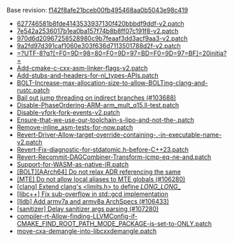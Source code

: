 Base revision: [f142f8afe21bceb00fb495468aa0b5043e98c419](https://github.com/llvm/llvm-project/commits/f142f8afe21bceb00fb495468aa0b5043e98c419)

- [627746581b8fde4143533937130f420bbbdf9ddf-v2.patch](https://android.googlesource.com/toolchain/llvm_android/+/b122e06d439333fe9b370b87163a2e2a593af313/patches/627746581b8fde4143533937130f420bbbdf9ddf-v2.patch)
- [7e542a2536017b1ea0ba157f74b8b8ff07c191f8-v2.patch](https://android.googlesource.com/toolchain/llvm_android/+/b122e06d439333fe9b370b87163a2e2a593af313/patches/7e542a2536017b1ea0ba157f74b8b8ff07c191f8-v2.patch)
- [970d6d20967258528980c9b7feaaf3dd3acf9aa3-v2.patch](https://android.googlesource.com/toolchain/llvm_android/+/b122e06d439333fe9b370b87163a2e2a593af313/patches/970d6d20967258528980c9b7feaaf3dd3acf9aa3-v2.patch)
- [9a2fd97d391caf1060e303f636d7113501788d2f-v2.patch](https://android.googlesource.com/toolchain/llvm_android/+/b122e06d439333fe9b370b87163a2e2a593af313/patches/9a2fd97d391caf1060e303f636d7113501788d2f-v2.patch)
- [=?UTF-8?q?[=F0=9D=98=80=F0=9D=97=BD=F0=9D=97=BF]=20initia?=](https://android.googlesource.com/toolchain/llvm_android/+/b122e06d439333fe9b370b87163a2e2a593af313/patches/cherry/119463.patch)
- [Add-cmake-c-cxx-asm-linker-flags-v2.patch](https://android.googlesource.com/toolchain/llvm_android/+/b122e06d439333fe9b370b87163a2e2a593af313/patches/Add-cmake-c-cxx-asm-linker-flags-v2.patch)
- [Add-stubs-and-headers-for-nl_types-APIs.patch](https://android.googlesource.com/toolchain/llvm_android/+/b122e06d439333fe9b370b87163a2e2a593af313/patches/Add-stubs-and-headers-for-nl_types-APIs.patch)
- [BOLT-Increase-max-allocation-size-to-allow-BOLTing-clang-and-rustc.patch](https://android.googlesource.com/toolchain/llvm_android/+/b122e06d439333fe9b370b87163a2e2a593af313/patches/BOLT-Increase-max-allocation-size-to-allow-BOLTing-clang-and-rustc.patch)
- [Bail out jump threading on indirect branches (#103688)](https://android.googlesource.com/toolchain/llvm_android/+/b122e06d439333fe9b370b87163a2e2a593af313/patches/cherry/3c9022c965b85951f30af140da591f819acef8a0.patch)
- [Disable-PhaseOrdering-ARM-arm_mult_q15.ll-test.patch](https://android.googlesource.com/toolchain/llvm_android/+/b122e06d439333fe9b370b87163a2e2a593af313/patches/Disable-PhaseOrdering-ARM-arm_mult_q15.ll-test.patch)
- [Disable-vfork-fork-events-v2.patch](https://android.googlesource.com/toolchain/llvm_android/+/b122e06d439333fe9b370b87163a2e2a593af313/patches/Disable-vfork-fork-events-v2.patch)
- [Ensure-that-we-use-our-toolchain-s-lipo-and-not-the-.patch](https://android.googlesource.com/toolchain/llvm_android/+/b122e06d439333fe9b370b87163a2e2a593af313/patches/Ensure-that-we-use-our-toolchain-s-lipo-and-not-the-.patch)
- [Remove-inline_asm-tests-for-now.patch](https://android.googlesource.com/toolchain/llvm_android/+/b122e06d439333fe9b370b87163a2e2a593af313/patches/Remove-inline_asm-tests-for-now.patch)
- [Revert-Driver-Allow-target-override-containing-.-in-executable-name-v2.patch](https://android.googlesource.com/toolchain/llvm_android/+/b122e06d439333fe9b370b87163a2e2a593af313/patches/Revert-Driver-Allow-target-override-containing-.-in-executable-name-v2.patch)
- [Revert-Fix-diagnostic-for-stdatomic.h-before-C++23.patch](https://android.googlesource.com/toolchain/llvm_android/+/b122e06d439333fe9b370b87163a2e2a593af313/patches/Revert-Fix-diagnostic-for-stdatomic.h-before-C++23.patch)
- [Revert-Recommit-DAGCombiner-Transform-icmp-eq-ne-and.patch](https://android.googlesource.com/toolchain/llvm_android/+/b122e06d439333fe9b370b87163a2e2a593af313/patches/Revert-Recommit-DAGCombiner-Transform-icmp-eq-ne-and.patch)
- [Support-for-WASM-as-native-IR.patch](https://android.googlesource.com/toolchain/llvm_android/+/b122e06d439333fe9b370b87163a2e2a593af313/patches/Support-for-WASM-as-native-IR.patch)
- [[BOLT][AArch64] Do not relax ADR referencing the same](https://android.googlesource.com/toolchain/llvm_android/+/b122e06d439333fe9b370b87163a2e2a593af313/patches/cherry/d32fe95d8286ffdcdc962534becabffdf1e56816.patch)
- [[MTE] Do not allow local aliases to MTE globals (#106280)](https://android.googlesource.com/toolchain/llvm_android/+/b122e06d439333fe9b370b87163a2e2a593af313/patches/cherry/23b18fa01e6de7cb86a0cd294d58e5f8635d4afe.patch)
- [[clang] Extend clang's <limits.h> to define *LONG_LONG*_](https://android.googlesource.com/toolchain/llvm_android/+/b122e06d439333fe9b370b87163a2e2a593af313/patches/cherry/7d20ea9d32954e8e5becab8495fa509a3f67b710.patch)
- [[libc++] Fix sub-overflow in std::gcd implementation](https://android.googlesource.com/toolchain/llvm_android/+/b122e06d439333fe9b370b87163a2e2a593af313/patches/cherry/f7ff3cde96c4b81b032c58cafee7bf77233f5517.patch)
- [[lldb] Add armv7a and armv8a ArchSpecs (#106433)](https://android.googlesource.com/toolchain/llvm_android/+/b122e06d439333fe9b370b87163a2e2a593af313/patches/cherry/0a00d32c5f88fce89006dcde6e235bc77d7b495e.patch)
- [[sanitizer] Delay sanitizer args parsing (#107280)](https://android.googlesource.com/toolchain/llvm_android/+/b122e06d439333fe9b370b87163a2e2a593af313/patches/cherry/24684bb4a9791145a36a97477eb1fd525a122d8e.patch)
- [compiler-rt-Allow-finding-LLVMConfig-if-CMAKE_FIND_ROOT_PATH_MODE_PACKAGE-is-set-to-ONLY.patch](https://android.googlesource.com/toolchain/llvm_android/+/b122e06d439333fe9b370b87163a2e2a593af313/patches/compiler-rt-Allow-finding-LLVMConfig-if-CMAKE_FIND_ROOT_PATH_MODE_PACKAGE-is-set-to-ONLY.patch)
- [move-cxa-demangle-into-libcxxdemangle.patch](https://android.googlesource.com/toolchain/llvm_android/+/b122e06d439333fe9b370b87163a2e2a593af313/patches/move-cxa-demangle-into-libcxxdemangle.patch)